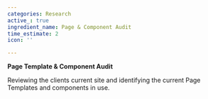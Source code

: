 ```yaml
---
categories: Research
active_: true
ingredient_name: Page & Component Audit
time_estimate: 2
icon: ''

---
```

**Page Template & Component Audit**

Reviewing the clients current site and identifying the current Page Templates and components in use.